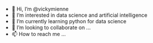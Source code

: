- 👋 Hi, I’m @vickymienne
- 👀 I’m interested in data science and artificial intelligence
- 🌱 I’m currently learning python for data science
- 💞️ I’m looking to collaborate on ...
- 📫 How to reach me ...

<!---
vickymienne/vickymienne is a ✨ special ✨ repository because its `README.md` (this file) appears on your GitHub profile.
You can click the Preview link to take a look at your changes.
--->
